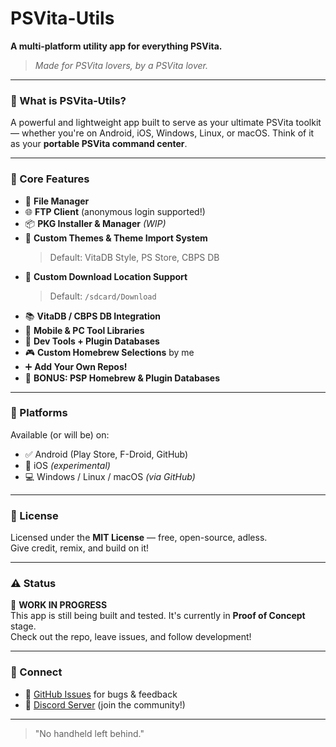 # PSVita-Utils

**A multi-platform utility app for everything PSVita.**

> _Made for PSVita lovers, by a PSVita lover._

---

### 🌟 What is PSVita-Utils?

A powerful and lightweight app built to serve as your ultimate PSVita toolkit — whether you're on Android, iOS, Windows, Linux, or macOS. Think of it as your **portable PSVita command center**.

---

### 🧰 Core Features

- 📁 **File Manager**
- 🌐 **FTP Client** (anonymous login supported!)
- 📦 **PKG Installer & Manager** *(WIP)*
- 🎨 **Custom Themes & Theme Import System**  
    > Default: VitaDB Style, PS Store, CBPS DB
- 🔄 **Custom Download Location Support**  
    > Default: `/sdcard/Download`
- 📚 **VitaDB / CBPS DB Integration**
- 💾 **Mobile & PC Tool Libraries**
- 🧪 **Dev Tools + Plugin Databases**
- 🎮 **Custom Homebrew Selections** by me
- ➕ **Add Your Own Repos!**
- 🎁 **BONUS: PSP Homebrew & Plugin Databases**

---

### 🚀 Platforms

Available (or will be) on:

- ✅ Android (Play Store, F-Droid, GitHub)
- 🧪 iOS *(experimental)*
- 💻 Windows / Linux / macOS *(via GitHub)*

---

### 📜 License

Licensed under the **MIT License** — free, open-source, adless.  
Give credit, remix, and build on it!

---

### ⚠️ Status

🧪 **WORK IN PROGRESS**  
This app is still being built and tested. It's currently in **Proof of Concept** stage.  
Check out the repo, leave issues, and follow development!

---

### 💬 Connect

- 📣 [GitHub Issues](https://github.com/SSMG4/PSVita-Utils/issues) for bugs & feedback
- 💬 [Discord Server](https://discord.gg/7hYjbBHmq3) (join the community!)

---

> "No handheld left behind."
